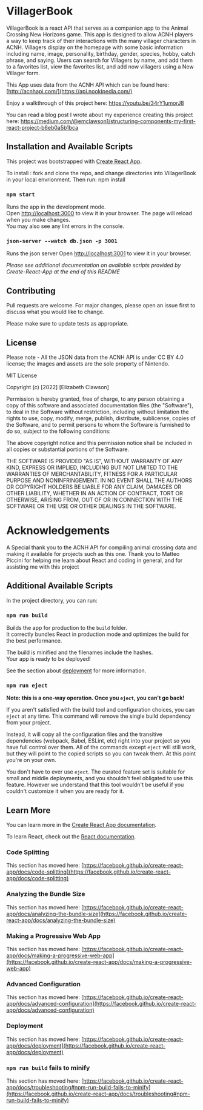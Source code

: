  
# VillagerBook
 
VillagerBook is a react API that serves as a companion app to the Animal Crossing New Horizons game.
This app is designed to allow ACNH players a way to keep track of their interactions with the many villager characters in ACNH.
Villagers display on the homepage with some basic information including name, image, personality, birthday, gender, species, hobby, catch phrase, and saying. Users can search for Villagers by name, and add them to a favorites list, view the favorites list, and add now villagers using a New Villager form.
 
This App uses data from the ACNH API which can be found here: [http://acnhapi.com/](https://api.nookipedia.com/)
 
Enjoy a walkthrough of this project here: https://youtu.be/34rY1umorJ8

You can read a blog post I wrote about my experience creating this project here: https://medium.com/@emclawson1/structuring-components-my-first-react-project-b6eb0a5b1bca
 
## Installation and Available Scripts
 
This project was bootstrapped with [Create React App](https://github.com/facebook/create-react-app).
 
To install : fork and clone the repo, and change directories into VillagerBook in your local envrionment.
Then run:  npm install
### `npm start`
 
Runs the app in the development mode.\
Open [http://localhost:3000](http://localhost:3000) to view it in your browser.
The page will reload when you make changes.\
You may also see any lint errors in the console.
 
### `json-server --watch db.json -p 3001`
 
Runs the json server
Open [http://localhost:3001](http://localhost:3001) to view it in your browser.
 
*Please see additional documentation on available scripts provided by Create-React-App at the end of this README*
 
## Contributing
 
Pull requests are welcome. For major changes, please open an issue first to discuss what you would like to change.
 
Please make sure to update tests as appropriate.
 
## License
 
Please note - All the JSON data from the ACNH API is under CC BY 4.0 license; the images and assets are the sole property of Nintendo.
 
MIT License
 
Copyright (c) [2022] [Elizabeth Clawson]
 
Permission is hereby granted, free of charge, to any person obtaining a copy
of this software and associated documentation files (the "Software"), to deal
in the Software without restriction, including without limitation the rights
to use, copy, modify, merge, publish, distribute, sublicense,
copies of the Software, and to permit persons to whom the Software is
furnished to do so, subject to the following conditions:
 
The above copyright notice and this permission notice shall be included in all
copies or substantial portions of the Software.
 
THE SOFTWARE IS PROVIDED "AS IS", WITHOUT WARRANTY OF ANY KIND, EXPRESS OR
IMPLIED, INCLUDING BUT NOT LIMITED TO THE WARRANTIES OF MERCHANTABILITY,
FITNESS FOR A PARTICULAR PURPOSE AND NONINFRINGEMENT. IN NO EVENT SHALL THE
AUTHORS OR COPYRIGHT HOLDERS BE LIABLE FOR ANY CLAIM, DAMAGES OR OTHER
LIABILITY, WHETHER IN AN ACTION OF CONTRACT, TORT OR OTHERWISE, ARISING FROM,
OUT OF OR IN CONNECTION WITH THE SOFTWARE OR THE USE OR OTHER DEALINGS IN THE
SOFTWARE.
 
# Acknowledgements
 
A Special thank you to the ACNH API for compiling animal crossing data and making it available for projects such as this one.
Thank you to Matteo Piccini for helping me learn about React and coding in general, and for assisting me with this project
 
 
## Additional Available Scripts
 
In the project directory, you can run:
 
 
### `npm run build`
 
Builds the app for production to the `build` folder.\
It correctly bundles React in production mode and optimizes the build for the best performance.
 
The build is minified and the filenames include the hashes.\
Your app is ready to be deployed!
 
See the section about [deployment](https://facebook.github.io/create-react-app/docs/deployment) for more information.
 
### `npm run eject`
 
**Note: this is a one-way operation. Once you `eject`, you can't go back!**
 
If you aren't satisfied with the build tool and configuration choices, you can `eject` at any time. This command will remove the single build dependency from your project.
 
Instead, it will copy all the configuration files and the transitive dependencies (webpack, Babel, ESLint, etc) right into your project so you have full control over them. All of the commands except `eject` will still work, but they will point to the copied scripts so you can tweak them. At this point you're on your own.
 
You don't have to ever use `eject`. The curated feature set is suitable for small and middle deployments, and you shouldn't feel obligated to use this feature. However we understand that this tool wouldn't be useful if you couldn't customize it when you are ready for it.
 
## Learn More
 
You can learn more in the [Create React App documentation](https://facebook.github.io/create-react-app/docs/getting-started).
 
To learn React, check out the [React documentation](https://reactjs.org/).
 
### Code Splitting
 
This section has moved here: [https://facebook.github.io/create-react-app/docs/code-splitting](https://facebook.github.io/create-react-app/docs/code-splitting)
 
### Analyzing the Bundle Size
 
This section has moved here: [https://facebook.github.io/create-react-app/docs/analyzing-the-bundle-size](https://facebook.github.io/create-react-app/docs/analyzing-the-bundle-size)
 
### Making a Progressive Web App
 
This section has moved here: [https://facebook.github.io/create-react-app/docs/making-a-progressive-web-app](https://facebook.github.io/create-react-app/docs/making-a-progressive-web-app)
 
### Advanced Configuration
 
This section has moved here: [https://facebook.github.io/create-react-app/docs/advanced-configuration](https://facebook.github.io/create-react-app/docs/advanced-configuration)
 
### Deployment
 
This section has moved here: [https://facebook.github.io/create-react-app/docs/deployment](https://facebook.github.io/create-react-app/docs/deployment)
 
### `npm run build` fails to minify
 
This section has moved here: [https://facebook.github.io/create-react-app/docs/troubleshooting#npm-run-build-fails-to-minify](https://facebook.github.io/create-react-app/docs/troubleshooting#npm-run-build-fails-to-minify)
